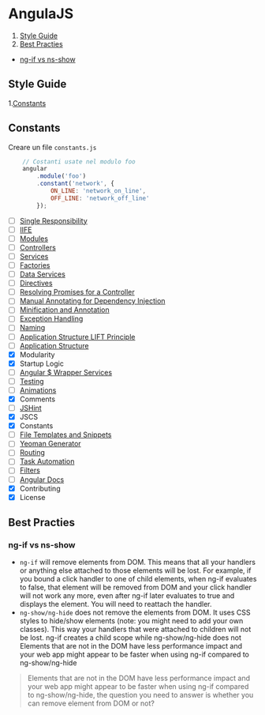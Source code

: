 # AngulaJS
1. [Style Guide](#style-guide)
1. [Best Practies](#best-practies)
  * [ng-if vs ns-show](#ng-if-vs-ns-show)

## Style Guide
1.[Constants](#constants)

## Constants
Creare un file `constants.js`

```javascript
    // Costanti usate nel modulo foo
    angular
        .module('foo')
        .constant('network', {
            ON_LINE: 'network_on_line',
            OFF_LINE: 'network_off_line'
        });
```




- [ ] [Single Responsibility](#single-responsibility)
- [ ] [IIFE](#iife)
- [ ] [Modules](#modules)
- [ ] [Controllers](#controllers)
- [ ] [Services](#services)
- [ ] [Factories](#factories)
- [ ] [Data Services](#data-services)
- [ ] [Directives](#directives)
- [ ] [Resolving Promises for a Controller](#resolving-promises-for-a-controller)
- [ ] [Manual Annotating for Dependency Injection](#manual-annotating-for-dependency-injection)
- [ ] [Minification and Annotation](#minification-and-annotation)
- [ ] [Exception Handling](#exception-handling)
- [ ] [Naming](#naming)
- [ ] [Application Structure LIFT Principle](#application-structure-lift-principle)
- [ ] [Application Structure](#application-structure)
- [x] Modularity
- [x] Startup Logic
- [ ] [Angular $ Wrapper Services](#angular--wrapper-services)
- [ ] [Testing](#testing)
- [ ] [Animations](#animations)
- [x] Comments
- [ ] [JSHint](#js-hint)
- [x] JSCS
- [x] Constants
- [ ] [File Templates and Snippets](#file-templates-and-snippets)
- [ ] [Yeoman Generator](#yeoman-generator)
- [ ] [Routing](#routing)
- [ ] [Task Automation](#task-automation)
- [ ] [Filters](#filters)
- [ ] [Angular Docs](#angular-docs)
- [x] Contributing
- [x] License

## Best Practies
### ng-if vs ns-show

- `ng-if` will remove elements from DOM. This means that all your handlers or anything else attached to those elements will be lost. For example, if you bound a click handler to one of child elements, when ng-if evaluates to false, that element will be removed from DOM and your click handler will not work any more, even after ng-if later evaluates to true and displays the element. You will need to reattach the handler.
- `ng-show/ng-hide` does not remove the elements from DOM. It uses CSS styles to hide/show elements (note: you might need to add your own classes). This way your handlers that were attached to children will not be lost.
ng-if creates a child scope while ng-show/ng-hide does not
Elements that are not in the DOM have less performance impact and your web app might appear to be faster when using ng-if compared to ng-show/ng-hide

> Elements that are not in the DOM have less performance impact and your web app might appear to be faster when using ng-if compared to ng-show/ng-hide, the question you need to answer is whether you can remove element from DOM or not?
